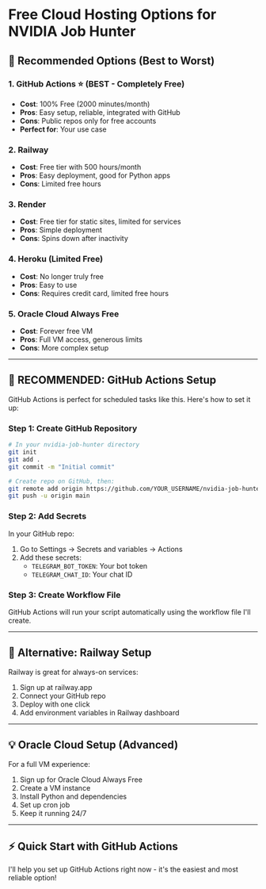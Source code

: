 # Free Cloud Hosting Options for NVIDIA Job Hunter

## 🚀 **Recommended Options (Best to Worst)**

### 1. **GitHub Actions** ⭐ (BEST - Completely Free)
- **Cost**: 100% Free (2000 minutes/month)
- **Pros**: Easy setup, reliable, integrated with GitHub
- **Cons**: Public repos only for free accounts
- **Perfect for**: Your use case

### 2. **Railway** 
- **Cost**: Free tier with 500 hours/month
- **Pros**: Easy deployment, good for Python apps
- **Cons**: Limited free hours

### 3. **Render**
- **Cost**: Free tier for static sites, limited for services
- **Pros**: Simple deployment
- **Cons**: Spins down after inactivity

### 4. **Heroku** (Limited Free)
- **Cost**: No longer truly free
- **Pros**: Easy to use
- **Cons**: Requires credit card, limited free hours

### 5. **Oracle Cloud Always Free**
- **Cost**: Forever free VM
- **Pros**: Full VM access, generous limits
- **Cons**: More complex setup

---

## 🎯 **RECOMMENDED: GitHub Actions Setup**

GitHub Actions is perfect for scheduled tasks like this. Here's how to set it up:

### Step 1: Create GitHub Repository
```bash
# In your nvidia-job-hunter directory
git init
git add .
git commit -m "Initial commit"

# Create repo on GitHub, then:
git remote add origin https://github.com/YOUR_USERNAME/nvidia-job-hunter.git
git push -u origin main
```

### Step 2: Add Secrets
In your GitHub repo:
1. Go to Settings → Secrets and variables → Actions
2. Add these secrets:
   - `TELEGRAM_BOT_TOKEN`: Your bot token
   - `TELEGRAM_CHAT_ID`: Your chat ID

### Step 3: Create Workflow File
GitHub Actions will run your script automatically using the workflow file I'll create.

---

## 🔧 **Alternative: Railway Setup**

Railway is great for always-on services:

1. Sign up at railway.app
2. Connect your GitHub repo
3. Deploy with one click
4. Add environment variables in Railway dashboard

---

## 💡 **Oracle Cloud Setup** (Advanced)

For a full VM experience:
1. Sign up for Oracle Cloud Always Free
2. Create a VM instance
3. Install Python and dependencies
4. Set up cron job
5. Keep it running 24/7

---

## ⚡ **Quick Start with GitHub Actions**

I'll help you set up GitHub Actions right now - it's the easiest and most reliable option!